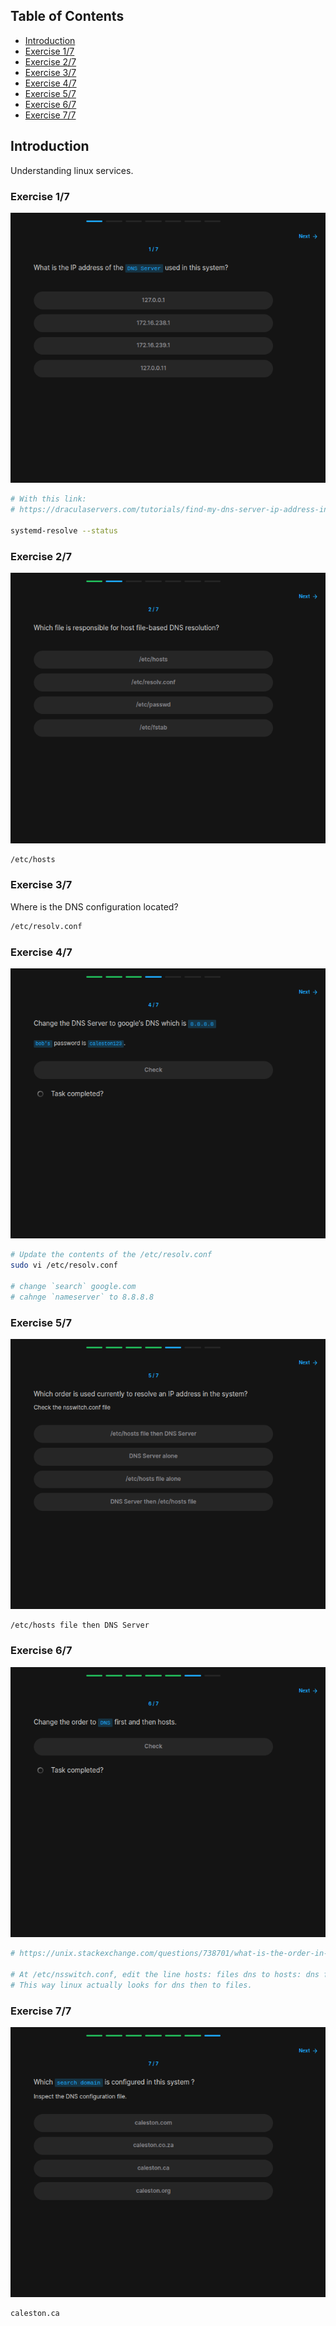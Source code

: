 ## Table of Contents

- [Introduction](#introduction)
- [Exercise 1/7](#exercise-17)
- [Exercise 2/7](#exercise-27)
- [Exercise 3/7](#exercise-37)
- [Exercise 4/7](#exercise-47)
- [Exercise 5/7](#exercise-57)
- [Exercise 6/7](#exercise-67)
- [Exercise 7/7](#exercise-77)


##  Introduction

Understanding linux services.

### Exercise 1/7
![alt text](image-1.png)
```bash
# With this link:
# https://draculaservers.com/tutorials/find-my-dns-server-ip-address-in-linux/

systemd-resolve --status
```
### Exercise 2/7
![alt text](image-2.png)
```bash
/etc/hosts
```
### Exercise 3/7
Where is the DNS configuration located?
```bash
/etc/resolv.conf
```
### Exercise 4/7
![alt text](image-3.png)
```bash
# Update the contents of the /etc/resolv.conf
sudo vi /etc/resolv.conf

# change `search` google.com
# cahnge `nameserver` to 8.8.8.8
```
### Exercise 5/7
![alt text](image-4.png)
```
/etc/hosts file then DNS Server
```
### Exercise 6/7
![alt text](image-5.png)
```bash
# https://unix.stackexchange.com/questions/738701/what-is-the-order-in-which-linux-resolves-dns

# At /etc/nsswitch.conf, edit the line hosts: files dns to hosts: dns files.
# This way linux actually looks for dns then to files.
```
### Exercise 7/7
![alt text](image-6.png)
```
caleston.ca
```